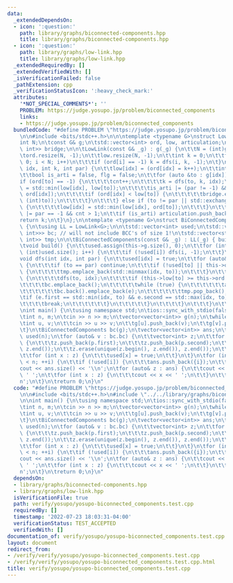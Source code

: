 ```yaml
---
data:
  _extendedDependsOn:
  - icon: ':question:'
    path: library/graphs/biconnected-components.hpp
    title: library/graphs/biconnected-components.hpp
  - icon: ':question:'
    path: library/graphs/low-link.hpp
    title: library/graphs/low-link.hpp
  _extendedRequiredBy: []
  _extendedVerifiedWith: []
  _isVerificationFailed: false
  _pathExtension: cpp
  _verificationStatusIcon: ':heavy_check_mark:'
  attributes:
    '*NOT_SPECIAL_COMMENTS*': ''
    PROBLEM: https://judge.yosupo.jp/problem/biconnected_components
    links:
    - https://judge.yosupo.jp/problem/biconnected_components
  bundledCode: "#define PROBLEM \"https://judge.yosupo.jp/problem/biconnected_components\"\
    \n\n#include <bits/stdc++.h>\n\n\ntemplate <typename G>\nstruct LowLink {\n\t\
    int N;\n\tconst G& g;\n\tstd::vector<int> ord, low, articulation;\n\tstd::vector<std::pair<int,\
    \ int>> bridge;\n\n\tLowLink(const G& _g) : g(_g) {\n\t\tN = (int)g.size();\n\t\
    \tord.resize(N, -1);\n\t\tlow.resize(N, -1);\n\t\tint k = 0;\n\t\tfor (int i =\
    \ 0; i < N; i++)\n\t\t\tif (ord[i] == -1) k = dfs(i, k, -1);\n\t}\n\n\tint dfs(int\
    \ idx, int k, int par) {\n\t\tlow[idx] = (ord[idx] = k++);\n\t\tint cnt = 0;\n\
    \t\tbool is_arti = false, flg = false;\n\t\tfor (auto &to : g[idx]) {\n\t\t\t\
    if (ord[to] == -1) {\n\t\t\t\tcnt++;\n\t\t\t\tk = dfs(to, k, idx);\n\t\t\t\tlow[idx]\
    \ = std::min(low[idx], low[to]);\n\t\t\t\tis_arti |= (par != -1) && (low[to] >=\
    \ ord[idx]);\n\t\t\t\tif (ord[idx] < low[to]) {\n\t\t\t\t\tbridge.emplace_back(std::minmax(idx,\
    \ (int)to));\n\t\t\t\t}\n\t\t\t} else if (to != par || std::exchange(flg, true))\
    \ {\n\t\t\t\tlow[idx] = std::min(low[idx], ord[to]);\n\t\t\t}\n\t\t}\n\t\tis_arti\
    \ |= par == -1 && cnt > 1;\n\t\tif (is_arti) articulation.push_back(idx);\n\t\t\
    return k;\n\t}\n};\n\ntemplate <typename G>\nstruct BiConnectedComponents : LowLink<G>\
    \ {\n\tusing LL = LowLink<G>;\n\n\tstd::vector<int> used;\n\tstd::vector<std::vector<std::pair<int,\
    \ int>>> bc; // will not include BCC's of size 1!\n\tstd::vector<std::pair<int,\
    \ int>> tmp;\n\n\tBiConnectedComponents(const G& _g) : LL(_g) { build(); }\n\n\
    \tvoid build() {\n\t\tused.assign(this->g.size(), 0);\n\t\tfor (int i = 0; i <\
    \ (int)used.size(); i++) {\n\t\t\tif (!used[i]) dfs(i, -1);\n\t\t}\n\t}\n\n\t\
    void dfs(int idx, int par) {\n\t\tused[idx] = true;\n\t\tfor (auto& to : this->g[idx])\
    \ {\n\t\t\tif (to == par) continue;\n\t\t\tif (!used[to] || this->ord[to] < this->ord[idx])\
    \ {\n\t\t\t\ttmp.emplace_back(std::minmax(idx, to));\n\t\t\t}\n\t\t\tif (!used[to])\
    \ {\n\t\t\t\tdfs(to, idx);\n\t\t\t\tif (this->low[to] >= this->ord[idx]) {\n\t\
    \t\t\t\tbc.emplace_back();\n\t\t\t\t\twhile (true) {\n\t\t\t\t\t\tauto e = tmp.back();\n\
    \t\t\t\t\t\tbc.back().emplace_back(e);\n\t\t\t\t\t\ttmp.pop_back();\n\t\t\t\t\t\
    \tif (e.first == std::min(idx, to) && e.second == std::max(idx, to)) {\n\t\t\t\
    \t\t\t\tbreak;\n\t\t\t\t\t\t}\n\t\t\t\t\t}\n\t\t\t\t}\n\t\t\t}\n\t\t}\n\t}\n};\n\
    \nint main() {\n\tusing namespace std;\n\tios::sync_with_stdio(false);\n\tcin.tie(nullptr);\n\
    \tint n, m;\n\tcin >> n >> m;\n\tvector<vector<int>> g(n);\n\twhile (m--) {\n\t\
    \tint u, v;\n\t\tcin >> u >> v;\n\t\tg[u].push_back(v);\n\t\tg[v].push_back(u);\n\
    \t}\n\tBiConnectedComponents bc(g);\n\tvector<vector<int>> ans;\n\tvector<int>\
    \ used(n);\n\tfor (auto& v : bc.bc) {\n\t\tvector<int> z;\n\t\tfor (auto p : v)\
    \ {\n\t\t\tz.push_back(p.first);\n\t\t\tz.push_back(p.second);\n\t\t}\n\t\tsort(z.begin(),\
    \ z.end());\n\t\tz.erase(unique(z.begin(), z.end()), z.end());\n\t\tans.push_back(z);\n\
    \t\tfor (int x : z) {\n\t\t\tused[x] = true;\n\t\t}\n\t}\n\tfor (int i = 0; i\
    \ < n; ++i) {\n\t\tif (!used[i]) {\n\t\t\tans.push_back({i});\n\t\t}\n\t}\n\t\
    cout << ans.size() << '\\n';\n\tfor (auto& z : ans) {\n\t\tcout << z.size() <<\
    \ ' ';\n\t\tfor (int x : z) {\n\t\t\tcout << x << ' ';\n\t\t}\n\t\tcout << '\\\
    n';\n\t}\n\treturn 0;\n}\n"
  code: "#define PROBLEM \"https://judge.yosupo.jp/problem/biconnected_components\"\
    \n\n#include <bits/stdc++.h>\n#include \"../../library/graphs/biconnected-components.hpp\"\
    \n\nint main() {\n\tusing namespace std;\n\tios::sync_with_stdio(false);\n\tcin.tie(nullptr);\n\
    \tint n, m;\n\tcin >> n >> m;\n\tvector<vector<int>> g(n);\n\twhile (m--) {\n\t\
    \tint u, v;\n\t\tcin >> u >> v;\n\t\tg[u].push_back(v);\n\t\tg[v].push_back(u);\n\
    \t}\n\tBiConnectedComponents bc(g);\n\tvector<vector<int>> ans;\n\tvector<int>\
    \ used(n);\n\tfor (auto& v : bc.bc) {\n\t\tvector<int> z;\n\t\tfor (auto p : v)\
    \ {\n\t\t\tz.push_back(p.first);\n\t\t\tz.push_back(p.second);\n\t\t}\n\t\tsort(z.begin(),\
    \ z.end());\n\t\tz.erase(unique(z.begin(), z.end()), z.end());\n\t\tans.push_back(z);\n\
    \t\tfor (int x : z) {\n\t\t\tused[x] = true;\n\t\t}\n\t}\n\tfor (int i = 0; i\
    \ < n; ++i) {\n\t\tif (!used[i]) {\n\t\t\tans.push_back({i});\n\t\t}\n\t}\n\t\
    cout << ans.size() << '\\n';\n\tfor (auto& z : ans) {\n\t\tcout << z.size() <<\
    \ ' ';\n\t\tfor (int x : z) {\n\t\t\tcout << x << ' ';\n\t\t}\n\t\tcout << '\\\
    n';\n\t}\n\treturn 0;\n}\n"
  dependsOn:
  - library/graphs/biconnected-components.hpp
  - library/graphs/low-link.hpp
  isVerificationFile: true
  path: verify/yosupo/yosupo-biconnected_components.test.cpp
  requiredBy: []
  timestamp: '2022-07-23 18:03:31-04:00'
  verificationStatus: TEST_ACCEPTED
  verifiedWith: []
documentation_of: verify/yosupo/yosupo-biconnected_components.test.cpp
layout: document
redirect_from:
- /verify/verify/yosupo/yosupo-biconnected_components.test.cpp
- /verify/verify/yosupo/yosupo-biconnected_components.test.cpp.html
title: verify/yosupo/yosupo-biconnected_components.test.cpp
---
```

